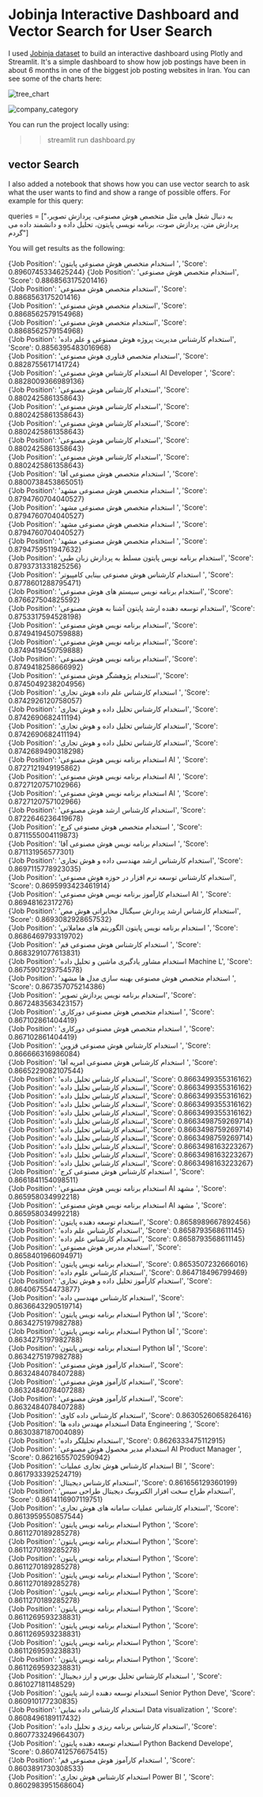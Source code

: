# Jobinja Interactive Dashboard and Vector Search for User Search

I used [Jobinja dataset](https://github.com/Hexanol777/Jobinja-Crawler) to build an interactive dashboard using Plotly and Streamlit. It's a simple dashboard to show how job postings have been in about 6 months in one of the biggest job posting websites in Iran. 
You can see some of the charts here:

![tree_chart](https://github.com/mnaaseri/jobinja_dashboard/assets/79506175/9cab55bd-441b-47a9-a3c7-2ee81c8cd5e5)

![company_category](https://github.com/mnaaseri/jobinja_dashboard/assets/79506175/c11b548c-f241-4c3d-9fc7-490520ece258)

You can run the project locally using:


>> streamlit run dashboard.py


## vector Search


I also added a notebook that shows how you can use vector search to ask what the user wants to find and show a range of possible offers. For example for this query: 

queries = ["به دنبال شغل هایی مثل متخصص هوش مصنوعی، پردازش تصویر، پردازش  متن، پردازش صوت، برنامه نویسی پایتون، تحلیل داده و دانشمند داده می گردم"]

You will get results as the following: 

{'Job Position': 'استخدام متخصص هوش مصنوعی پایتون ', 'Score': 0.8960745334625244} 
{'Job Position': 'استخدام متخصص هوش مصنوعی', 'Score': 0.8868563175201416}  
{'Job Position': 'استخدام متخصص هوش مصنوعی', 'Score': 0.8868563175201416}  
{'Job Position': 'استخدام متخصص هوش مصنوعی', 'Score': 0.8868562579154968}  
{'Job Position': 'استخدام متخصص هوش مصنوعی', 'Score': 0.8868562579154968}    
{'Job Position': 'استخدام کارشناس مدیریت پروژه هوش مصنوعی و علم داده', 'Score': 0.8856395483016968}  
{'Job Position': 'استخدام متخصص فناوری هوش مصنوعی', 'Score': 0.8828755617141724}  
{'Job Position': 'استخدام کارشناس هوش مصنوعی AI Developer ', 'Score': 0.8828009366989136}  
{'Job Position': 'استخدام کارشناس هوش مصنوعی', 'Score': 0.8802425861358643}  
{'Job Position': 'استخدام کارشناس هوش مصنوعی', 'Score': 0.8802425861358643}  
{'Job Position': 'استخدام کارشناس هوش مصنوعی', 'Score': 0.8802425861358643}  
{'Job Position': 'استخدام کارشناس هوش مصنوعی', 'Score': 0.8802425861358643}  
{'Job Position': 'استخدام کارشناس هوش مصنوعی', 'Score': 0.8802425861358643}  
{'Job Position': 'استخدام متخصص هوش مصنوعی آقا ', 'Score': 0.8800738453865051}  
{'Job Position': 'استخدام متخصص هوش مصنوعی مشهد ', 'Score': 0.8794760704040527}  
{'Job Position': 'استخدام متخصص هوش مصنوعی مشهد ', 'Score': 0.8794760704040527}  
{'Job Position': 'استخدام متخصص هوش مصنوعی مشهد ', 'Score': 0.8794760704040527}  
{'Job Position': 'استخدام متخصص هوش مصنوعی مشهد ', 'Score': 0.8794759511947632}  
{'Job Position': 'استخدام برنامه نویس پایتون مسلط به پردازش زبان طبی', 'Score': 0.8793731331825256}  
{'Job Position': 'استخدام کارشناس هوش مصنوعی بینایی کامپیوتر ', 'Score': 0.8778601288795471}  
{'Job Position': 'استخدام برنامه نویس سیستم های هوش مصنوعی', 'Score': 0.876627504825592}  
{'Job Position': 'استخدام توسعه دهنده ارشد پایتون آشنا به هوش مصنوعی', 'Score': 0.8753317594528198}  
{'Job Position': 'استخدام برنامه نویس هوش مصنوعی', 'Score': 0.8749419450759888}  
{'Job Position': 'استخدام برنامه نویس هوش مصنوعی', 'Score': 0.8749419450759888}  
{'Job Position': 'استخدام برنامه نویس هوش مصنوعی', 'Score': 0.8749418258666992}  
{'Job Position': 'استخدام پژوهشگر هوش مصنوعی', 'Score': 0.8745049238204956}  
{'Job Position': 'استخدام کارشناس علم داده هوش تجاری ', 'Score': 0.8742926120758057}  
{'Job Position': 'استخدام کارشناس تحلیل داده و هوش تجاری', 'Score': 0.8742690682411194}  
{'Job Position': 'استخدام کارشناس تحلیل داده و هوش تجاری', 'Score': 0.8742690682411194}  
{'Job Position': 'استخدام کارشناس تحلیل داده و هوش تجاری', 'Score': 0.8742689490318298}  
{'Job Position': 'استخدام برنامه نویس هوش مصنوعی AI ', 'Score': 0.8727121949195862}  
{'Job Position': 'استخدام برنامه نویس هوش مصنوعی AI ', 'Score': 0.8727120757102966}  
{'Job Position': 'استخدام برنامه نویس هوش مصنوعی AI ', 'Score': 0.8727120757102966}  
{'Job Position': 'استخدام کارشناس ارشد هوش مصنوعی', 'Score': 0.8722646236419678}  
{'Job Position': 'استخدام متخصص هوش مصنوعی کرج ', 'Score': 0.8711555004119873}  
{'Job Position': 'استخدام برنامه نویس هوش مصنوعی آقا ', 'Score': 0.871131956577301}  
{'Job Position': 'استخدام کارشناس ارشد مهندسی داده و هوش تجاری', 'Score': 0.8697115778923035}  
{'Job Position': 'استخدام کارشناس توسعه نرم افزار در حوزه هوش مصنوعی', 'Score': 0.8695993423461914}  
{'Job Position': 'استخدام کارآموز برنامه نویس هوش مصنوعی AI ', 'Score': 0.86948162317276}  
{'Job Position': 'استخدام کارشناس ارشد پردازش سیگنال مخابراتی هوش مص', 'Score': 0.8693082928657532}  
{'Job Position': 'استخدام برنامه نویس پایتون الگوریتم های معاملاتی ', 'Score': 0.8686469793319702}  
{'Job Position': 'استخدام کارشناس هوش مصنوعی قم ', 'Score': 0.8683291077613831}  
{'Job Position': 'استخدام مشاور یادگیری ماشین و تحلیل داده Machine L', 'Score': 0.8675901293754578}  
{'Job Position': 'استخدام متخصص هوش مصنوعی بهینه سازی مدل ها مشهد ', 'Score': 0.867357075214386}  
{'Job Position': 'استخدام برنامه نویس پردازش تصویر', 'Score': 0.8672483563423157}  
{'Job Position': 'استخدام متخصص هوش مصنوعی دورکاری ', 'Score': 0.867102861404419}  
{'Job Position': 'استخدام متخصص هوش مصنوعی دورکاری ', 'Score': 0.867102861404419}  
{'Job Position': 'استخدام کارشناس هوش مصنوعی قزوین ', 'Score': 0.866666316986084}  
{'Job Position': 'استخدام کارشناس هوش مصنوعی امریه آقا ', 'Score': 0.8665229082107544}  
{'Job Position': 'استخدام کارشناس تحلیل داده', 'Score': 0.8663499355316162}  
{'Job Position': 'استخدام کارشناس تحلیل داده', 'Score': 0.8663499355316162}  
{'Job Position': 'استخدام کارشناس تحلیل داده', 'Score': 0.8663499355316162}  
{'Job Position': 'استخدام کارشناس تحلیل داده', 'Score': 0.8663499355316162}  
{'Job Position': 'استخدام کارشناس تحلیل داده', 'Score': 0.8663499355316162}  
{'Job Position': 'استخدام کارشناس تحلیل داده', 'Score': 0.8663498759269714}  
{'Job Position': 'استخدام کارشناس تحلیل داده', 'Score': 0.8663498759269714}  
{'Job Position': 'استخدام کارشناس تحلیل داده', 'Score': 0.8663498759269714}  
{'Job Position': 'استخدام کارشناس تحلیل داده', 'Score': 0.8663498163223267}  
{'Job Position': 'استخدام کارشناس تحلیل داده', 'Score': 0.8663498163223267}  
{'Job Position': 'استخدام کارشناس تحلیل داده', 'Score': 0.8663498163223267}  
{'Job Position': 'استخدام کارشناس هوش مصنوعی کرج ', 'Score': 0.8661841154098511}  
{'Job Position': 'استخدام برنامه نویس هوش مصنوعی AI مشهد ', 'Score': 0.865958034992218}  
{'Job Position': 'استخدام برنامه نویس هوش مصنوعی AI مشهد ', 'Score': 0.865958034992218}  
{'Job Position': 'استخدام توسعه دهنده پایتون', 'Score': 0.8658989667892456}  
{'Job Position': 'استخدام کارشناس علم داده', 'Score': 0.8658793568611145}  
{'Job Position': 'استخدام کارشناس علم داده', 'Score': 0.8658793568611145}  
{'Job Position': 'استخدام مدرس هوش مصنوعی', 'Score': 0.8658401966094971}  
{'Job Position': 'استخدام برنامه نویس پایتون', 'Score': 0.8653507232666016}  
{'Job Position': 'استخدام کارشناس علوم داده', 'Score': 0.864718496799469}  
{'Job Position': 'استخدام کارآموز تحلیل داده و هوش تجاری', 'Score': 0.864067554473877}  
{'Job Position': 'استخدام کارشناس مهندسی داده', 'Score': 0.8636643290519714}  
{'Job Position': 'استخدام برنامه نویس پایتون Python آقا ', 'Score': 0.8634275197982788}  
{'Job Position': 'استخدام برنامه نویس پایتون Python آقا ', 'Score': 0.8634275197982788}  
{'Job Position': 'استخدام برنامه نویس پایتون Python آقا ', 'Score': 0.8634275197982788}  
{'Job Position': 'استخدام کارآموز هوش مصنوعی', 'Score': 0.8632484078407288}  
{'Job Position': 'استخدام کارآموز هوش مصنوعی', 'Score': 0.8632484078407288}  
{'Job Position': 'استخدام کارآموز هوش مصنوعی', 'Score': 0.8632484078407288}  
{'Job Position': 'استخدام کارشناس داده کاوی', 'Score': 0.8630526065826416}  
{'Job Position': 'استخدام مهندس داده ها Data Engineering ', 'Score': 0.8630387187004089}  
{'Job Position': 'استخدام تحلیلگر داده', 'Score': 0.8626333475112915}  
{'Job Position': 'استخدام مدیر محصول هوش مصنوعی AI Product Manager ', 'Score': 0.8621655702590942}  
{'Job Position': 'استخدام کارشناس هوش تجاری عملیات BI ', 'Score': 0.8617933392524719}  
{'Job Position': 'استخدام کارشناس دیجیتال', 'Score': 0.861656129360199}  
{'Job Position': 'استخدام طراح سخت افزار الکترونیک دیجیتال طراحی سیس', 'Score': 0.8614116907119751}  
{'Job Position': 'استخدام کارشناس عملیات سامانه های هوش تجاری', 'Score': 0.8613959550857544}  
{'Job Position': 'استخدام برنامه نویس پایتون Python ', 'Score': 0.8611270189285278}  
{'Job Position': 'استخدام برنامه نویس پایتون Python ', 'Score': 0.8611270189285278}  
{'Job Position': 'استخدام برنامه نویس پایتون Python ', 'Score': 0.8611270189285278}  
{'Job Position': 'استخدام برنامه نویس پایتون Python ', 'Score': 0.8611270189285278}  
{'Job Position': 'استخدام برنامه نویس پایتون Python ', 'Score': 0.8611270189285278}  
{'Job Position': 'استخدام برنامه نویس پایتون Python ', 'Score': 0.8611269593238831}  
{'Job Position': 'استخدام برنامه نویس پایتون Python ', 'Score': 0.8611269593238831}  
{'Job Position': 'استخدام برنامه نویس پایتون Python ', 'Score': 0.8611269593238831}  
{'Job Position': 'استخدام برنامه نویس پایتون Python ', 'Score': 0.8611269593238831}  
{'Job Position': 'استخدام کارشناس تحلیل بورس و ارز دیجیتال ', 'Score': 0.861027181148529}  
{'Job Position': 'استخدام توسعه دهنده ارشد پایتون Senior Python Deve', 'Score': 0.860910177230835}  
{'Job Position': 'استخدام کارشناس داده نمایی Data visualization ', 'Score': 0.8608496189117432}  
{'Job Position': 'استخدام کارشناس برنامه ریزی و تحلیل داده', 'Score': 0.8607733249664307}  
{'Job Position': 'استخدام توسعه دهنده پایتون Python Backend Develope', 'Score': 0.8607412576675415}  
{'Job Position': 'استخدام کارآموز هوش مصنوعی قم ', 'Score': 0.8603891730308533}  
{'Job Position': 'استخدام کارشناس هوش تجاری Power BI ', 'Score': 0.8602983951568604}  
